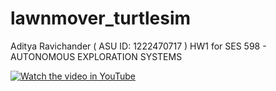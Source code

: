 # lawnmover_turtlesim

Aditya Ravichander ( ASU ID: 1222470717 ) 
HW1 for SES 598 - AUTONOMOUS EXPLORATION SYSTEMS

[![Watch the video in YouTube](https://www.dropbox.com/home/S22_ASU/SES598/HW1?preview=thumbnail.png)](https://youtu.be/R54g63riFn0)
